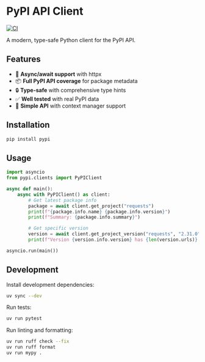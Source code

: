 # PyPI API Client

[![CI](https://github.com/harupy/pypi/actions/workflows/ci.yml/badge.svg)](https://github.com/harupy/pypi/actions/workflows/ci.yml)

A modern, type-safe Python client for the PyPI API.

## Features

- 🚀 **Async/await support** with httpx
- 📦 **Full PyPI API coverage** for package metadata
- 🔒 **Type-safe** with comprehensive type hints
- ✅ **Well tested** with real PyPI data
- 🎯 **Simple API** with context manager support

## Installation

```bash
pip install pypi
```

## Usage

```python
import asyncio
from pypi.clients import PyPIClient

async def main():
    async with PyPIClient() as client:
        # Get latest package info
        package = await client.get_project("requests")
        print(f"{package.info.name} {package.info.version}")
        print(f"Summary: {package.info.summary}")

        # Get specific version
        version = await client.get_project_version("requests", "2.31.0")
        print(f"Version {version.info.version} has {len(version.urls)} files")

asyncio.run(main())
```

## Development

Install development dependencies:

```bash
uv sync --dev
```

Run tests:

```bash
uv run pytest
```

Run linting and formatting:

```bash
uv run ruff check --fix
uv run ruff format
uv run mypy .
```
